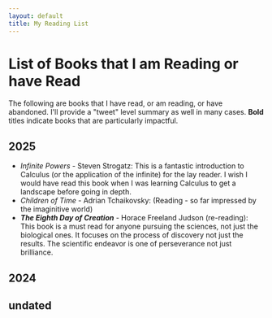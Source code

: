```yaml
---
layout: default
title: My Reading List
---
```

# List of Books that I am Reading or have Read

The following are books that I have read, or am reading, or have abandoned. I'll provide a "tweet" level summary as well in many cases. **Bold** titles indicate books that are particularly impactful.

## 2025

- *Infinite Powers* - Steven Strogatz: This is a fantastic introduction to Calculus (or the application of the infinite) for the lay reader. I wish I would have read this book when I was learning Calculus to get a landscape before going in depth.
- *Children of Time* - Adrian Tchaikovsky: (Reading - so far impressed by the imaginitive world)
- ***The Eighth Day of Creation*** - Horace Freeland Judson (re-reading): This book is a must read for anyone pursuing the sciences, not just the biological ones. It focuses on the process of discovery not just the results. The scientific endeavor is one of perseverance not just brilliance.  

## 2024

## undated